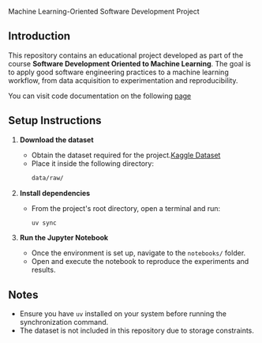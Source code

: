 Machine Learning-Oriented Software Development Project

## Introduction

This repository contains an educational project developed as part of the course **Software Development Oriented to Machine Learning**. The goal is to apply good software engineering practices to a machine learning workflow, from data acquisition to experimentation and reproducibility.

You can visit code documentation on the following [page](https://ikerua.github.io/Software_Development/https://)

## Setup Instructions

1. **Download the dataset**

   - Obtain the dataset required for the project.[Kaggle Dataset](https://www.kaggle.com/datasets/prokshitha/home-value-insights)
   - Place it inside the following directory:
     ```bash
     data/raw/
     ```
2. **Install dependencies**

   - From the project's root directory, open a terminal and run:
     ```bash
     uv sync
     ```
3. **Run the Jupyter Notebook**

   - Once the environment is set up, navigate to the `notebooks/` folder.
   - Open and execute the notebook to reproduce the experiments and results.

## Notes

- Ensure you have `uv` installed on your system before running the synchronization command.
- The dataset is not included in this repository due to storage constraints.

